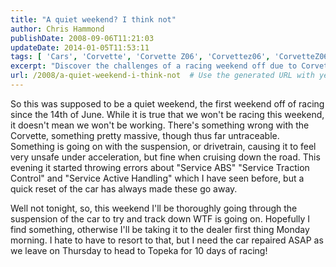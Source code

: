 ```yaml
---
title: "A quiet weekend? I think not"
author: Chris Hammond
publishDate: 2008-09-06T11:21:03
updateDate: 2014-01-05T11:53:11
tags: [ 'Cars', 'Corvette', 'Corvette Z06', 'Corvettez06', 'CorvetteZ06org' ]
excerpt: "Discover the challenges of a racing weekend off due to Corvette issues - troubleshooting suspension and drivetrain problems for a quick repair solution."
url: /2008/a-quiet-weekend-i-think-not  # Use the generated URL with year
---
```

<p>So this was supposed to be a quiet weekend, the first weekend off of racing since the 14th of June. While it is true that we won't be racing this weekend, it doesn't mean we won't be working. There's something wrong with the Corvette, something pretty massive, though thus far untraceable. Something is going on with the suspension, or drivetrain, causing it to feel very unsafe under acceleration, but fine when cruising down the road. This evening it started throwing errors about "Service ABS" "Service Traction Control" and "Service Active Handling" which I have seen before, but a quick reset of the car has always made these go away.</p> <p>Well not tonight, so, this weekend I'll be thoroughly going through the suspension of the car to try and track down WTF is going on. Hopefully I find something, otherwise I'll be taking it to the dealer first thing Monday morning. I hate to have to resort to that, but I need the car repaired ASAP as we leave on Thursday to head to Topeka for 10 days of racing!</p>


